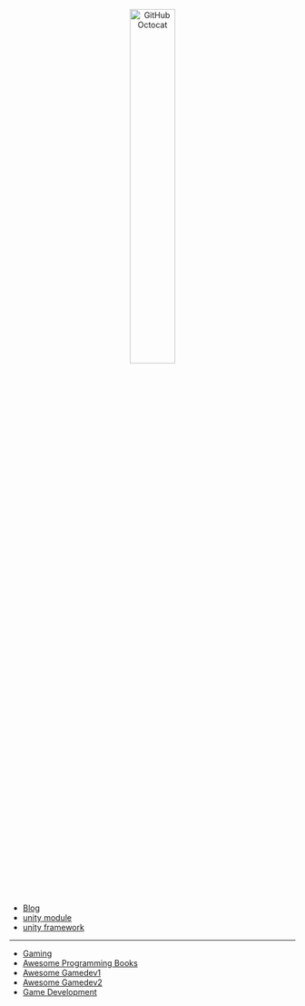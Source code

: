 <p align="center">
  <img alt="GitHub Octocat" src="https://longshilin.com/images/favicon.png" width="40%">
</p>

  - [Blog](blog.md)
  - [unity module](unity-module.md)
  - [unity framework](unity-framework.md)
  - ---
  - [Gaming](game.md)
  - [Awesome Programming Books](https://github.com/zero-equals-false/awesome-programming-books)
  - [Awesome Gamedev1](https://github.com/Calinou/awesome-gamedev)
  - [Awesome Gamedev2](https://github.com/skywind3000/awesome-gamedev)
  - [Game Development](https://game-development.zeef.com/tom.looman)

<!--stackedit_data:
eyJoaXN0b3J5IjpbLTEzMTczNTEwMDYsMTIzNDIzNjY5NSwtMT
U0MzY4ODgsMTEyOTc2Nzc5NSwxMjU5NDczMDgsMTM2NjkzNjE3
NV19
-->